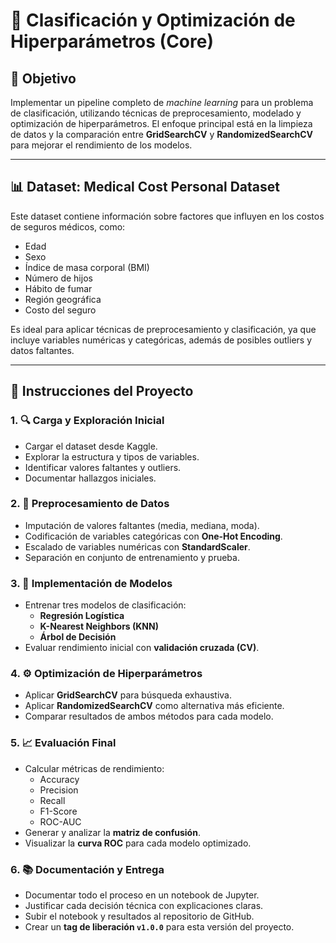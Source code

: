 # 🧠 Clasificación y Optimización de Hiperparámetros (Core)

## 🎯 Objetivo

Implementar un pipeline completo de *machine learning* para un problema de clasificación, utilizando técnicas de preprocesamiento, modelado y optimización de hiperparámetros. El enfoque principal está en la limpieza de datos y la comparación entre **GridSearchCV** y **RandomizedSearchCV** para mejorar el rendimiento de los modelos.

---

## 📊 Dataset: Medical Cost Personal Dataset

Este dataset contiene información sobre factores que influyen en los costos de seguros médicos, como:

- Edad
- Sexo
- Índice de masa corporal (BMI)
- Número de hijos
- Hábito de fumar
- Región geográfica
- Costo del seguro

Es ideal para aplicar técnicas de preprocesamiento y clasificación, ya que incluye variables numéricas y categóricas, además de posibles outliers y datos faltantes.

---

## 🧪 Instrucciones del Proyecto

### 1. 🔍 Carga y Exploración Inicial
- Cargar el dataset desde Kaggle.
- Explorar la estructura y tipos de variables.
- Identificar valores faltantes y outliers.
- Documentar hallazgos iniciales.

### 2. 🧼 Preprocesamiento de Datos
- Imputación de valores faltantes (media, mediana, moda).
- Codificación de variables categóricas con **One-Hot Encoding**.
- Escalado de variables numéricas con **StandardScaler**.
- Separación en conjunto de entrenamiento y prueba.

### 3. 🤖 Implementación de Modelos
- Entrenar tres modelos de clasificación:
  - **Regresión Logística**
  - **K-Nearest Neighbors (KNN)**
  - **Árbol de Decisión**
- Evaluar rendimiento inicial con **validación cruzada (CV)**.

### 4. ⚙️ Optimización de Hiperparámetros
- Aplicar **GridSearchCV** para búsqueda exhaustiva.
- Aplicar **RandomizedSearchCV** como alternativa más eficiente.
- Comparar resultados de ambos métodos para cada modelo.

### 5. 📈 Evaluación Final
- Calcular métricas de rendimiento:
  - Accuracy
  - Precision
  - Recall
  - F1-Score
  - ROC-AUC
- Generar y analizar la **matriz de confusión**.
- Visualizar la **curva ROC** para cada modelo optimizado.

### 6. 📚 Documentación y Entrega
- Documentar todo el proceso en un notebook de Jupyter.
- Justificar cada decisión técnica con explicaciones claras.
- Subir el notebook y resultados al repositorio de GitHub.
- Crear un **tag de liberación `v1.0.0`** para esta versión del proyecto.


